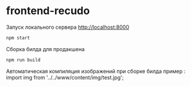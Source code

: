 # frontend-recudo

Запуск локального сервера [http://localhost:8000](http://localhost:8000)
```sh
npm start
```

Сборка билда для продакшена
```sh
npm run build
```

Автоматическая компиляция изображений при сборке билда
пример : import img from '../../www/content/img/test.jpg';

